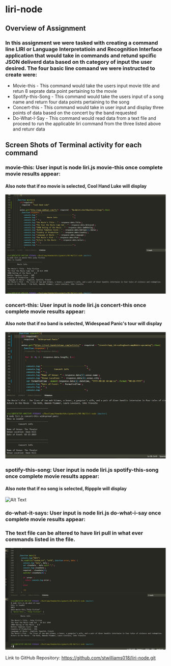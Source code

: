 # liri-node
## Overview of Assignment

### In this assignment we were tasked with creating a command line LIRI or Language Interpretatioin and Recognition Interface application that would take in commands and retund spcific JSON deliverd data based on th category of input the user desired. The four basic line comaand we were instructed to create were:
* Movie-this - This command would take the users input movie title and retun 8 seprate data point pertaining to the movie
* Spotify-this-Song - This command would take the users input of a song name and return four data points pertaining to the song
* Concert-this - This command would take in user input and display three points of data based on the concert by the band requested
* Do-What-I-Say - This command would read data from a text file and proceed to run the applicable liri command from the three listed above and retunr data

## Screen Shots of Terminal activity for each command

### movie-this: User input is node liri.js movie-this <movie name> once complete movie results appear:
#### Also note that if no movie is selected, Cool Hand Luke will display
![Alt Text](images/movie-this.JPG)

### concert-this: User input is node liri.js concert-this <concert name> once complete movie results appear:
#### Also note that if no band is selected, Widespead Panic's tour will display 
![Alt Text](images/concert-this.JPG)

### spotify-this-song: User input is node liri.js spotify-this-song <song name> once complete movie results appear:
#### Also note that if no song is selected, Rippple will display
![Alt Text](image/spotify.JPG)

### do-what-it-says: User input is node liri.js do-what-i-say once complete movie results appear:
### The text file can be altered to have liri pull in what ever commands listed in the file.
![Alt Text](images/dwis.JPG)

Link to GitHub Repository: https://github.com/stwilliams018/liri-node.git